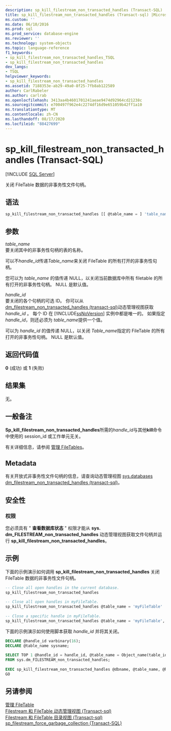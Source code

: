 ```yaml
---
description: sp_kill_filestream_non_transacted_handles (Transact-SQL)
title: sp_kill_filestream_non_transacted_handles (Transact-sql) |Microsoft Docs
ms.custom: ''
ms.date: 06/10/2016
ms.prod: sql
ms.prod_service: database-engine
ms.reviewer: ''
ms.technology: system-objects
ms.topic: language-reference
f1_keywords:
- sp_kill_filestream_non_transacted_handles_TSQL
- sp_kill_filestream_non_transacted_handles
dev_langs:
- TSQL
helpviewer_keywords:
- sp_kill_filestream_non_transacted_handles
ms.assetid: 7188353e-ab29-49a0-8f25-7fb8ab122589
author: CarlRabeler
ms.author: carlrab
ms.openlocfilehash: 3413aa4b4601701241aeae9474d92964cd21238c
ms.sourcegitcommit: e700497f962e4c2274df16d9e651059b42ff1a10
ms.translationtype: MT
ms.contentlocale: zh-CN
ms.lasthandoff: 08/17/2020
ms.locfileid: "88427699"
---
```

# <a name="sp_kill_filestream_non_transacted_handles-transact-sql"></a>sp_kill_filestream_non_transacted_handles (Transact-SQL)
[!INCLUDE [SQL Server](../../includes/applies-to-version/sqlserver.md)]

  关闭 FileTable 数据的非事务性文件句柄。  
  
## <a name="syntax"></a>语法  
  
```sql  
sp_kill_filestream_non_transacted_handles [[ @table_name = ] 'table_name', [[ @handle_id = ] @handle_id]]  
```  
  
## <a name="arguments"></a>参数  
 *table_name*  
 要关闭其中的非事务性句柄的表的名称。  
  
 可以不*handle_id*传递*Table_name*来关闭 FileTable 的所有打开的非事务性句柄。  
  
 您可以为 *table_name* 的值传递 NULL，以关闭当前数据库中所有 filetable 的所有打开的非事务性句柄。 NULL 是默认值。  
  
 *handle_id*  
 要关闭的各个句柄的可选 ID。 你可以从[dm_filestream_non_transacted_handles &#40;transact-sql&#41;](../../relational-databases/system-dynamic-management-views/sys-dm-filestream-non-transacted-handles-transact-sql.md)动态管理视图获取*handle_id* 。 每个 ID 在 [!INCLUDE[ssNoVersion](../../includes/ssnoversion-md.md)] 实例中都是唯一的。 如果指定 *handle_id*，则还必须为 *table_name*提供一个值。  
  
 可以为 *handle_id* 的值传递 NULL，以关闭 *Table_name*指定的 FileTable 的所有打开的非事务性句柄。 NULL 是默认值。  
  
## <a name="return-code-value"></a>返回代码值  
 **0** (成功) 或 **1** (失败)   
  
## <a name="result-set"></a>结果集  
 无。  
  
## <a name="general-remarks"></a>一般备注  
 **Sp_kill_filestream_non_transacted_handles**所需的*handle_id*与其他**kill**命令中使用的 session_id 或工作单元无关。  
  
 有关详细信息，请参阅 [管理 FileTables](../../relational-databases/blob/manage-filetables.md)。  
  
## <a name="metadata"></a>Metadata  
 有关开放式非事务性文件句柄的信息，请查询动态管理视图 [sys.databases dm_filestream_non_transacted_handles &#40;transact-sql&#41;](../../relational-databases/system-dynamic-management-views/sys-dm-filestream-non-transacted-handles-transact-sql.md)。  
  
## <a name="security"></a>安全性  
  
### <a name="permissions"></a>权限  
 您必须具有 " **查看数据库状态** " 权限才能从 **sys. dm_FILESTREAM_non_transacted_handles** 动态管理视图获取文件句柄并运行 **sp_kill_filestream_non_transacted_handles**。  
  
## <a name="examples"></a>示例  
 下面的示例演示如何调用 **sp_kill_filestream_non_transacted_handles** 关闭 FileTable 数据的非事务性文件句柄。  
  
```sql  
-- Close all open handles in the current database.  
sp_kill_filestream_non_transacted_handles  
  
-- Close all open handles in myFileTable.  
sp_kill_filestream_non_transacted_handles @table_name = 'myFileTable'  
  
-- Close a specific handle in myFileTable.  
sp_kill_filestream_non_transacted_handles @table_name = 'myFileTable', @handle_id = 0xFFFAAADD  
```  
  
 下面的示例演示如何使用脚本获取 *handle_id* 并将其关闭。  
  
```sql  
DECLARE @handle_id varbinary(16);  
DECLARE @table_name sysname;  
  
SELECT TOP 1 @handle_id = handle_id, @table_name = Object_name(table_id)  
FROM sys.dm_FILESTREAM_non_transacted_handles;  
  
EXEC sp_kill_filestream_non_transacted_handles @dbname, @table_name, @handle_id;  
GO  
```  
  
## <a name="see-also"></a>另请参阅  
 [管理 FileTable](../../relational-databases/blob/manage-filetables.md)  
 [Filestream 和 FileTable 动态管理视图 (Transact-sql) ](../system-dynamic-management-views/filestream-and-filetable-dynamic-management-views-transact-sql.md)
 <br>[Filestream 和 FileTable 目录视图 (Transact-sql) ](../system-catalog-views/filestream-and-filetable-catalog-views-transact-sql.md)
 <br>[sp_filestream_force_garbage_collection (Transact-SQL)](filestream-and-filetable-sp-filestream-force-garbage-collection.md)
  

